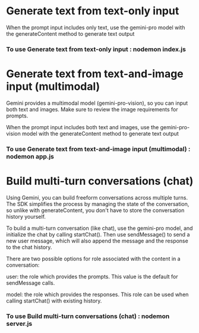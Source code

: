 # Generate text from text-only input
When the prompt input includes only text, use the gemini-pro model with the generateContent method to generate text output
### To use Generate text from text-only input : nodemon index.js
# Generate text from text-and-image input (multimodal)
Gemini provides a multimodal model (gemini-pro-vision), so you can input both text and images. Make sure to review the image requirements for prompts.

When the prompt input includes both text and images, use the gemini-pro-vision model with the generateContent method to generate text output
### To use Generate text from text-and-image input (multimodal) : nodemon app.js
# Build multi-turn conversations (chat)
Using Gemini, you can build freeform conversations across multiple turns. The SDK simplifies the process by managing the state of the conversation, so unlike with generateContent, you don't have to store the conversation history yourself.

To build a multi-turn conversation (like chat), use the gemini-pro model, and initialize the chat by calling startChat(). Then use sendMessage() to send a new user message, which will also append the message and the response to the chat history.

There are two possible options for role associated with the content in a conversation:

user: the role which provides the prompts. This value is the default for sendMessage calls.

model: the role which provides the responses. This role can be used when calling startChat() with existing history.
### To use Build multi-turn conversations (chat) : nodemon server.js
